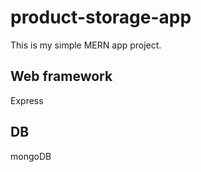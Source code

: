 # product-storage-app
This is my simple MERN app project. 

## Web framework
Express

## DB
mongoDB
